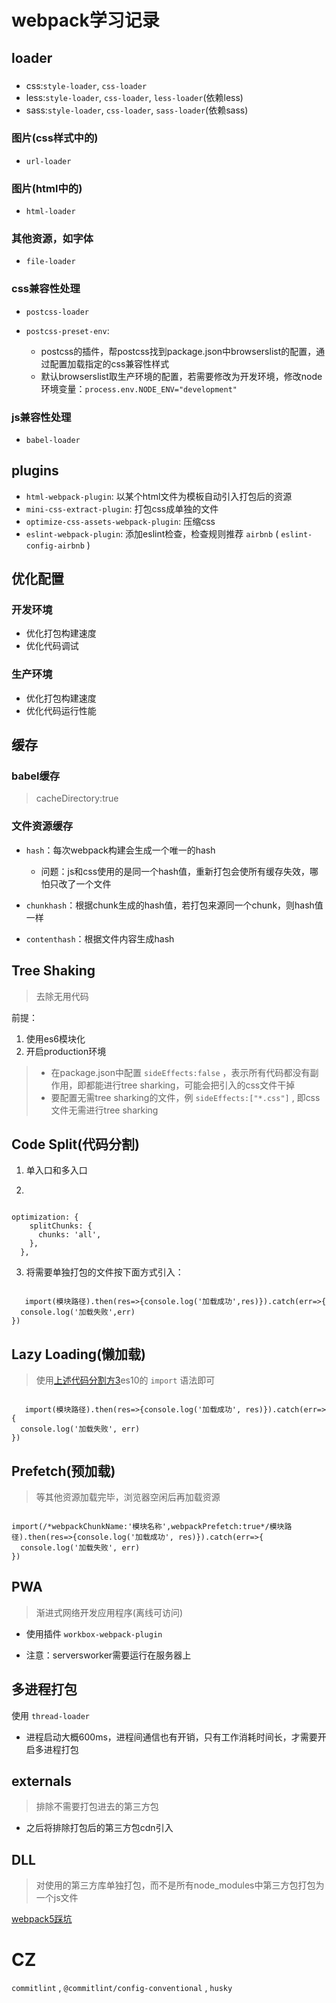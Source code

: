 # webpack学习记录

## loader

###

* css:`style-loader`,                                                                                                                                                                                                                               `css-loader`
* less:`style-loader`,                                                                                                                                                                                                                               `css-loader`,                                                                                                                                                                                                                               `less-loader`(依赖less)
* sass:`style-loader`,                                                                                                                                                                                                                               `css-loader`,                                                                                                                                                                                                                               `sass-loader`(依赖sass)

### 图片(css样式中的)

* `url-loader`

### 图片(html中的)

* `html-loader`

### 其他资源，如字体

* `file-loader`

### css兼容性处理

* `postcss-loader`

* `postcss-preset-env`:
  + postcss的插件，帮postcss找到package.json中browserslist的配置，通过配置加载指定的css兼容性样式
  + 默认browserslist取生产环境的配置，若需要修改为开发环境，修改node环境变量：`process.env.NODE_ENV="development"`

### js兼容性处理

* `babel-loader`

## plugins

* `html-webpack-plugin`: 以某个html文件为模板自动引入打包后的资源
* `mini-css-extract-plugin`: 打包css成单独的文件
* `optimize-css-assets-webpack-plugin`: 压缩css
* `eslint-webpack-plugin`: 添加eslint检查，检查规则推荐 `airbnb` ( `eslint-config-airbnb` )

## 优化配置

### 开发环境

* 优化打包构建速度
* 优化代码调试

### 生产环境

* 优化打包构建速度
* 优化代码运行性能

## 缓存

### babel缓存

> cacheDirectory:true

### 文件资源缓存

* `hash`：每次webpack构建会生成一个唯一的hash
  + 问题：js和css使用的是同一个hash值，重新打包会使所有缓存失效，哪怕只改了一个文件

* `chunkhash`：根据chunk生成的hash值，若打包来源同一个chunk，则hash值一样
* `contenthash`：根据文件内容生成hash

## Tree Shaking

> 去除无用代码

前提：

1. 使用es6模块化
2. 开启production环境

> - 在package.json中配置 `sideEffects:false` ，表示所有代码都没有副作用，即都能进行tree sharking，可能会把引入的css文件干掉
> - 要配置无需tree sharking的文件，例 `sideEffects:["*.css"]` , 即css文件无需进行tree sharking

## Code Split(代码分割)

1. 单入口和多入口

2.   

``` 

optimization: {
    splitChunks: {
      chunks: 'all',
    },
  },
```

3. <span id="codeSplit3">将需要单独打包的文件按下面方式引入</span>：

``` 

   import(模块路径).then(res=>{console.log('加载成功',res)}).catch(err=>{
  console.log('加载失败',err)
})
```

## Lazy Loading(懒加载)

> 使用[上述代码分割方3](#codeSplit3)es10的 `import` 语法即可

``` 

   import(模块路径).then(res=>{console.log('加载成功', res)}).catch(err=>{
  console.log('加载失败', err)
})
```

## Prefetch(预加载)

> 等其他资源加载完毕，浏览器空闲后再加载资源

``` 

import(/*webpackChunkName:'模块名称',webpackPrefetch:true*/模块路径).then(res=>{console.log('加载成功', res)}).catch(err=>{
  console.log('加载失败', err)
})
```

## PWA

> 渐进式网络开发应用程序(离线可访问)

* 使用插件 `workbox-webpack-plugin`

* 注意：serversworker需要运行在服务器上

## 多进程打包

使用 `thread-loader`

* 进程启动大概600ms，进程间通信也有开销，只有工作消耗时间长，才需要开启多进程打包

## externals

> 排除不需要打包进去的第三方包

* 之后将排除打包后的第三方包cdn引入

## DLL

> 对使用的第三方库单独打包，而不是所有node_modules中第三方包打包为一个js文件

[webpack5踩坑](https://juejin.cn/post/6905364009969844232)

# CZ

`commitlint` , `@commitlint/config-conventional` , `husky`
